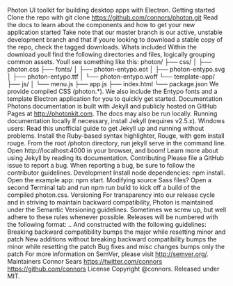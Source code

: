 Photon UI toolkit for building desktop apps with Electron. Getting started Clone the repo with git clone https://github.com/connors/photon.git Read the docs to learn about the components and how to get your new application started Take note that our master branch is our active, unstable development branch and that if youre looking to download a stable copy of the repo, check the tagged downloads. Whats included Within the download youll find the following directories and files, logically grouping common assets. Youll see something like this: photon/ ├── css/ │ ├── photon.css ├── fonts/ │ ├── photon-entypo.eot │ ├── photon-entypo.svg │ ├── photon-entypo.ttf │ └── photon-entypo.woff └── template-app/ ├── js/ │ └── menu.js ├── app.js ├── index.html └── package.json We provide compiled CSS (photon.*). We also include the Entypo fonts and a template Electron application for you to quickly get started. Documentation Photons documentation is built with Jekyll and publicly hosted on GitHub Pages at http://photonkit.com. The docs may also be run locally. Running documentation locally If necessary, install Jekyll (requires v2.5.x). Windows users: Read this unofficial guide to get Jekyll up and running without problems. Install the Ruby-based syntax highlighter, Rouge, with gem install rouge. From the root /photon directory, run jekyll serve in the command line. Open http://localhost:4000 in your browser, and boom! Learn more about using Jekyll by reading its documentation. Contributing Please file a GitHub issue to report a bug. When reporting a bug, be sure to follow the contributor guidelines. Development Install node dependencies: npm install. Open the example app: npm start. Modifying source Sass files? Open a second Terminal tab and run npm run build to kick off a build of the compiled photon.css. Versioning For transparency into our release cycle and in striving to maintain backward compatibility, Photon is maintained under the Semantic Versioning guidelines. Sometimes we screw up, but well adhere to these rules whenever possible. Releases will be numbered with the following format: <major>.<minor>.<patch> And constructed with the following guidelines: Breaking backward compatibility bumps the major while resetting minor and patch New additions without breaking backward compatibility bumps the minor while resetting the patch Bug fixes and misc changes bumps only the patch For more information on SemVer, please visit http://semver.org/. Maintainers Connor Sears https://twitter.com/connors https://github.com/connors License Copyright @connors. Released under MIT.